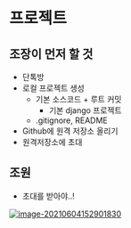 # 프로젝트

## 조장이 먼저 할 것

- 단톡방
- 로컬 프로젝트 생성
  - 기본 소스코드 + 루트 커밋
    - 기본 django 프로젝트
  - .gitignore, README
- Github에 원격 저장소 올리기
- 원격저장소에 초대

## 조원

- 초대를 받아야..!

[![image-20210604152901830](https://github.com/edutak/TIL/raw/master/git/md-images/image-20210604152901830.png)](https://github.com/edutak/TIL/blob/master/git/md-images/image-20210604152901830.png)